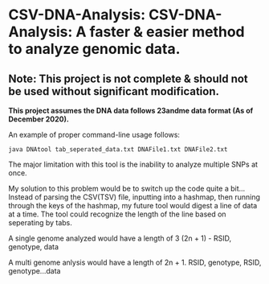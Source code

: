 # CSV-DNA-Analysis: CSV-DNA-Analysis: A faster & easier method to analyze genomic data.

## Note: This project is not complete & should not be used without significant modification.

**This project assumes the DNA data follows 23andme data format (As of December 2020).**

 An example of proper command-line usage follows:
 ```
 java DNAtool tab_seperated_data.txt DNAFile1.txt DNAFile2.txt
 ```

 The major limitation with this tool is the inability to analyze multiple SNPs at once.
 
 My solution to this problem would be to switch up the code quite a bit...
 Instead of parsing the CSV(TSV) file, inputting into a hashmap, then running through the keys of the hashmap, my future tool would digest a line of data at a time. The tool could recognize the length of the line based on seperating by tabs.

A single genome analyzed would have a length of 3 (2n + 1) - RSID, genotype, data

A multi genome anlysis would have a length of 2n + 1. RSID, genotype, RSID, genotype...data
